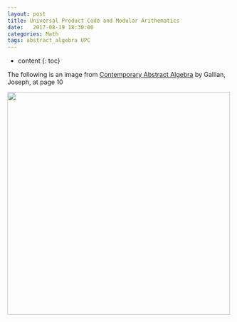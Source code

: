 ```yaml
---
layout: post
title: Universal Product Code and Modular Arithematics
date:   2017-08-19 18:30:00
categories: Math
tags: abstract_algebra UPC
---
```

* content
{: toc}


The following is an image from [Contemporary Abstract Algebra](https://www.amazon.com/Contemporary-Abstract-Algebra-Joseph-Gallian/dp/1133599702) by Gallian, Joseph, at page 10








<img src = "{{root_url | prepend: site.baseurl}}/asset/ab-algebra/img/upc-scheme.png" width="500">